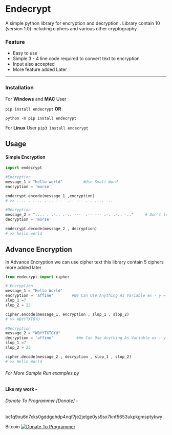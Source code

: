 # Endecrypt
A simple python library for encryption and decryption . Library contain 10 (version 1.0) including ciphers and various other cryptography 


### Feature
- Easy to use
- Simple 3 - 4 line code required to convert text to encryption
- Input also accepted
- More feature added Later

------------


### Installation
For **Windows**  and **MAC** User

`pip install endecrypt`
 			**OR**

`python -m pip install endecrypt`

For **Linux** User
`pip3 install endecrypt`

## Usage
#### Simple Encryption
```python
import endecrypt

#Encryption
message_1 = "hello world"         #Use Small Word
encryption = 'morse'

endecrypt.encode(message_1 ,encryption)
# >> .... . .-.. .-.. ---  .-- --- .-. .-.. -..

#Decryption
message_2 = ".... . .-.. .-.. ---  .-- --- .-. .-.. -.."     # Don't leave space  
decryption = 'morse'

endecrypt.decode(message_2 , decryption)
# >> hello world
```
## Advance Encryption
In Advance Encryption we can use cipher text this library contain 5 ciphers more added later
```python
from endecrypt import cipher

# Encryption
message_1 = "Hello World"
encryption = 'affine'        #We Can Use Anything As Variable ex - y = 'affine' 
slop_1 =7
slop_2 = 25

cipher.encode(message_1, encryption , slop_1 , slop_2)
# >> WBYYTXTOYU

#Decryption
message_2 = "WBYYTXTOYU"
decryption = 'affine'          #We Can Use Anything As Variable ex - y = 'affine' 
slop_1 =7
slop_2 = 25

cipher.decode(message_2 , decryption , slop_1 , slop_2)
# >> Hello World
```

###### For More Sample Run examples.py

#### Like my work -
###### Donate To Programmer [Donate] - 
bc1q9xu6n7cks0gddgqhdp4nqf7je2jetge0ys9sx7knf5653ukpkgmsptykwy

Bitcoin 
[![Donate To Programmer](https://i.imgur.com/F23EQ9v.png "Donate To Programmer")](https://i.imgur.com/F23EQ9v.png "Donate To Programmer")
